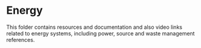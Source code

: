 # Energy
This folder contains resources and documentation and also video links related to energy systems, including power, source and waste management references.
